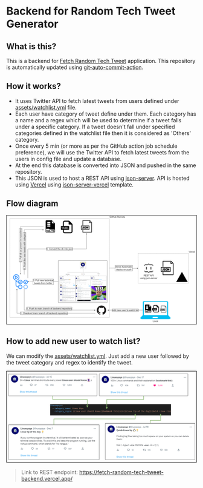 # Backend for Random Tech Tweet Generator

## What is this?
This is a backend for [Fetch Random Tech Tweet](https://github.com/Dibakarroy1997/fetch-random-tech-tweet) application. This repository is automatically updated using [git-auto-commit-action](https://github.com/stefanzweifel/git-auto-commit-action).

## How it works?

- It uses Twitter API to fetch latest tweets from users defined under [assets/watchlist.yml](assets/watchlist.yml) file.
- Each user have category of tweet define under them. Each category has a name and a regex which will be used to determine if a tweet falls under a specific category. If a tweet doesn't fall under specified categories defined in the watchlist file then it is considered as 'Others' category.
- Once every 5 min (or more as per the GitHub action job schedule preference), we will use the Twitter API to fetch latest tweets from the users in config file and update a database.
- At the end this database is converted into JSON and pushed in the same repository.
- This JSON is used to host a REST API using [json-server](https://github.com/typicode/json-server). API is hosted using [Vercel](https://vercel.com/dashboard) using [json-server-vercel](https://github.com/kitloong/json-server-vercel) template.

## Flow diagram

![](assets/Flow_Digram.png)

## How to add new user to watch list?

We can modify the [assets/watchlist.yml](assets/watchlist.yml). Just add a new user followed by the tweet category and regex to identify the tweet.

![](assets/Example.png)

> Link to REST endpoint: https://fetch-random-tech-tweet-backend.vercel.app/